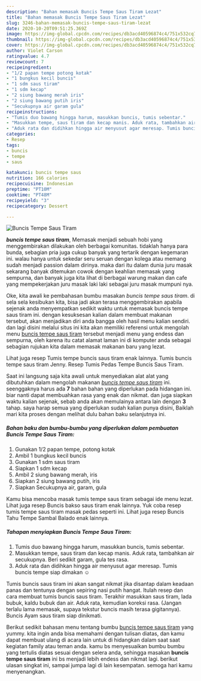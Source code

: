 ```yaml
---
description: "Bahan memasak Buncis Tempe Saus Tiram Lezat"
title: "Bahan memasak Buncis Tempe Saus Tiram Lezat"
slug: 3246-bahan-memasak-buncis-tempe-saus-tiram-lezat
date: 2020-10-20T09:51:25.369Z
image: https://img-global.cpcdn.com/recipes/db3acd40596874c4/751x532cq70/buncis-tempe-saus-tiram-foto-resep-utama.jpg
thumbnail: https://img-global.cpcdn.com/recipes/db3acd40596874c4/751x532cq70/buncis-tempe-saus-tiram-foto-resep-utama.jpg
cover: https://img-global.cpcdn.com/recipes/db3acd40596874c4/751x532cq70/buncis-tempe-saus-tiram-foto-resep-utama.jpg
author: Violet Carson
ratingvalue: 4.7
reviewcount: 7
recipeingredient:
- "1/2 papan tempe potong kotak"
- "1 bungkus kecil buncis"
- "1 sdm saus tiram"
- "1 sdm kecap"
- "2 siung bawang merah iris"
- "2 siung bawang putih iris"
- "Secukupnya air garam gula"
recipeinstructions:
- "Tumis duo bawang hingga harum, masukkan buncis, tumis sebentar."
- "Masukkan tempe, saus tiram dan kecap manis. Aduk rata, tambahkan air secukupnya. Beri sedikit garam, gula tes rasa."
- "Aduk rata dan didihkan hingga air menyusut agar meresap. Tumis buncis tempe siap dimakan ☺️"
categories:
- Resep
tags:
- buncis
- tempe
- saus

katakunci: buncis tempe saus 
nutrition: 166 calories
recipecuisine: Indonesian
preptime: "PT10M"
cooktime: "PT48M"
recipeyield: "3"
recipecategory: Dessert

---
```



![Buncis Tempe Saus Tiram](https://img-global.cpcdn.com/recipes/db3acd40596874c4/751x532cq70/buncis-tempe-saus-tiram-foto-resep-utama.jpg)

<b><i>buncis tempe saus tiram</i></b>, Memasak menjadi sebuah hobi yang menggembirakan dilakukan oleh berbagai komunitas. tidaklah hanya para bunda, sebagian pria juga cukup banyak yang tertarik dengan kegemaran ini. walau hanya untuk sekedar seru seruan dengan kolega atau memang sudah menjadi passion dalam dirinya. maka dari itu dalam dunia juru masak sekarang banyak ditemukan cowok dengan keahlian memasak yang sempurna, dan banyak juga kita lihat di berbagai warung makan dan cafe yang mempekerjakan juru masak laki laki sebagai juru masak mumpuni nya.

Oke, kita awali ke pembahasan bumbu masakan <i>buncis tempe saus tiram</i>. di sela sela kesibukan kita, bisa jadi akan terasa menggembirakan apabila sejenak anda menyempatkan sedikit waktu untuk memasak buncis tempe saus tiram ini. dengan kesuksesan kalian dalam membuat makanan tersebut, akan menjadikan diri anda bangga oleh hasil menu kalian sendiri. dan lagi disini melalui situs ini kita akan memiliki referensi untuk mengolah menu <u>buncis tempe saus tiram</u> tersebut menjadi menu yang endess dan sempurna, oleh karena itu catat alamat laman ini di komputer anda sebagai sebagian rujukan kita dalam memasak makanan baru yang lezat.

Lihat juga resep Tumis tempe buncis saus tiram enak lainnya. Tumis buncis tempe saus tiram Jenny. Resep Tumis Pedas Tempe Buncis Saus Tiram.


Saat ini langsung saja kita awali untuk menyediakan alat alat yang dibutuhkan dalam mengolah makanan <u><i>buncis tempe saus tiram</i></u> ini. seenggaknya harus ada <b>7</b> bahan bahan yang diperlukan pada hidangan ini. biar nanti dapat membuahkan rasa yang enak dan nikmat. dan juga siapkan waktu kalian sejenak, sebab anda akan memulainya antara lain dengan <b>3</b> tahap. saya harap semua yang diperlukan sudah kalian punya disini, Baiklah mari kita proses dengan melihat dulu bahan baku selanjutnya ini.

<!--inarticleads1-->

##### Bahan baku dan bumbu-bumbu yang diperlukan dalam pembuatan Buncis Tempe Saus Tiram:

1. Gunakan 1/2 papan tempe, potong kotak
1. Ambil 1 bungkus kecil buncis
1. Gunakan 1 sdm saus tiram
1. Siapkan 1 sdm kecap
1. Ambil 2 siung bawang merah, iris
1. Siapkan 2 siung bawang putih, iris
1. Siapkan Secukupnya air, garam, gula


Kamu bisa mencoba masak tumis tempe saus tiram sebagai ide menu lezat. Lihat juga resep Buncis bakso saus tiram enak lainnya. Yuk coba resep tumis tempe saus tiram masak pedas seperti ini. Lihat juga resep Buncis Tahu Tempe Sambal Balado enak lainnya. 

<!--inarticleads2-->

##### Tahapan menyiapkan Buncis Tempe Saus Tiram:

1. Tumis duo bawang hingga harum, masukkan buncis, tumis sebentar.
1. Masukkan tempe, saus tiram dan kecap manis. Aduk rata, tambahkan air secukupnya. Beri sedikit garam, gula tes rasa.
1. Aduk rata dan didihkan hingga air menyusut agar meresap. Tumis buncis tempe siap dimakan ☺️


Tumis buncis saus tiram ini akan sangat nikmat jika disantap dalam keadaan panas dan tentunya dengan sepiring nasi putih hangat. Itulah resep dan cara membuat tumis buncis saus tiram. Terakhir masukkan saus tiram, lada bubuk, kaldu bubuk dan air. Aduk rata, kemudian koreksi rasa. (Jangan terlalu lama memasak, supaya tekstur buncis masih terasa gigitannya). Buncis Ayam saus tiram siap dinikmati. 

Berikut sedikit bahasan menu tentang bumbu <u>buncis tempe saus tiram</u> yang yummy. kita ingin anda bisa memahami dengan tulisan diatas, dan kamu dapat membuat ulang di acara lain untuk di hidangkan dalam saat saat kegiatan family atau teman anda. kamu bs menyesuaikan bumbu bumbu yang tertulis diatas sesuai dengan selera anda, sehingga masakan <b>buncis tempe saus tiram</b> ini bs menjadi lebih endess dan nikmat lagi. berikut ulasan singkat ini, sampai jumpa lagi di lain kesempatan. semoga hari kamu menyenangkan.

